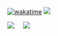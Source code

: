
[![wakatime](https://wakatime.com/badge/user/ddad2840-c8ce-4174-b584-e390bdb7f01d.svg)](https://wakatime.com/@ddad2840-c8ce-4174-b584-e390bdb7f01d)
![](https://komarev.com/ghpvc/?username=mattsears18&color=green)


![](https://github-readme-stats.vercel.app/api?username=mattsears18&count_private=true&show_icons=true)&nbsp;&nbsp;&nbsp;&nbsp;
![](https://github-readme-stats.vercel.app/api/wakatime?username=mattsears18&layout=compact&langs_count=10&custom_title=Top%2010%20Languages)
